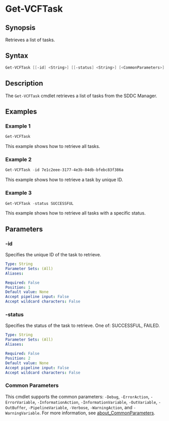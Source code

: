 # Get-VCFTask

## Synopsis

Retrieves a list of tasks.

## Syntax

```powershell
Get-VCFTask [[-id] <String>] [[-status] <String>] [<CommonParameters>]
```

## Description

The `Get-VCFTask` cmdlet retrieves a list of tasks from the SDDC Manager.

## Examples

### Example 1

```powershell
Get-VCFTask
```

This example shows how to retrieve all tasks.

### Example 2

```powershell
Get-VCFTask -id 7e1c2eee-3177-4e3b-84db-bfebc83f386a
```

This example shows how to retrieve a task by unique ID.

### Example 3

```powershell
Get-VCFTask -status SUCCESSFUL
```

This example shows how to retrieve all tasks with a specific status.

## Parameters

### -id

Specifies the unique ID of the task to retrieve.

```yaml
Type: String
Parameter Sets: (All)
Aliases:

Required: False
Position: 1
Default value: None
Accept pipeline input: False
Accept wildcard characters: False
```

### -status

Specifies the status of the task to retrieve. One of: SUCCESSFUL, FAILED.

```yaml
Type: String
Parameter Sets: (All)
Aliases:

Required: False
Position: 2
Default value: None
Accept pipeline input: False
Accept wildcard characters: False
```

### Common Parameters

This cmdlet supports the common parameters: `-Debug`, `-ErrorAction`, `-ErrorVariable`, `-InformationAction`, `-InformationVariable`, `-OutVariable`, `-OutBuffer`, `-PipelineVariable`, `-Verbose`, `-WarningAction`, and `-WarningVariable`. For more information, see [about_CommonParameters](http://go.microsoft.com/fwlink/?LinkID=113216).
